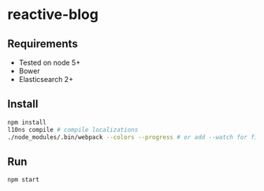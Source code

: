 # reactive-blog

## Requirements

* Tested on node 5+
* Bower
* Elasticsearch 2+

## Install

```bash
npm install
l10ns compile # compile localizations
./node_modules/.bin/webpack --colors --progress # or add --watch for file-watching
```

## Run

```bash
npm start
```
